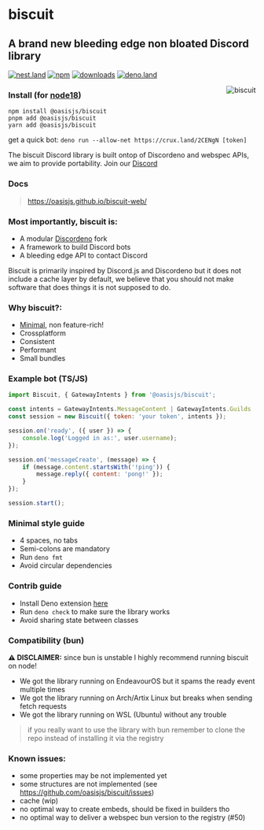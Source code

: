 # biscuit

## A brand new bleeding edge non bloated Discord library

[![nest.land](https://nest.land/badge.svg)](https://nest.land/package/biscuit)
[![npm](https://img.shields.io/npm/v/@oasisjs/biscuit?color=red&label=package&logo=npm&style=flat)](https://www.npmjs.com/package/@oasisjs/biscuit)
[![downloads](https://img.shields.io/npm/dw/@oasisjs/biscuit?color=green&logo=npm&style=flat)](https://www.npmjs.com/package/@oasisjs/biscuit)
[![deno.land](https://img.shields.io/badge/deno-%5E1.23.3-informational?color=blue&logo=deno&style=flat)](https://deno.land/x/biscuit)

<img align="right" src="https://raw.githubusercontent.com/oasisjs/biscuit/main/assets/biscuit.svg" alt="biscuit"/>

### Install (for [node18](https://nodejs.org/en/download/))

```sh-session
npm install @oasisjs/biscuit
pnpm add @oasisjs/biscuit
yarn add @oasisjs/biscuit
```

get a quick bot: `deno run --allow-net https://crux.land/2CENgN [token]`

The biscuit Discord library is built ontop of Discordeno and webspec APIs, we aim to provide portability. Join our
[Discord](https://discord.gg/zmuvzzEFz2)

### Docs
> https://oasisjs.github.io/biscuit-web/

### Most importantly, biscuit is:

- A modular [Discordeno](https://github.com/discordeno/discordeno) fork
- A framework to build Discord bots
- A bleeding edge API to contact Discord

Biscuit is primarily inspired by Discord.js and Discordeno but it does not include a cache layer by default, we believe
that you should not make software that does things it is not supposed to do.

### Why biscuit?:

- [Minimal](https://en.wikipedia.org/wiki/Unix_philosophy), non feature-rich!
- Crossplatform
- Consistent
- Performant
- Small bundles

### Example bot (TS/JS)

```js
import Biscuit, { GatewayIntents } from '@oasisjs/biscuit';

const intents = GatewayIntents.MessageContent | GatewayIntents.Guilds | GatewayIntents.GuildMessages;
const session = new Biscuit({ token: 'your token', intents });

session.on('ready', ({ user }) => {
    console.log('Logged in as:', user.username);
});

session.on('messageCreate', (message) => {
    if (message.content.startsWith('!ping')) {
        message.reply({ content: 'pong!' });
    }
});

session.start();
```

### Minimal style guide

- 4 spaces, no tabs
- Semi-colons are mandatory
- Run `deno fmt`
- Avoid circular dependencies

### Contrib guide

- Install Deno extension [here](https://marketplace.visualstudio.com/items?itemName=denoland.vscode-deno)
- Run `deno check` to make sure the library works
- Avoid sharing state between classes

### Compatibility (bun)

**⚠️ DISCLAIMER:** since bun is unstable I highly recommend running biscuit on node!

- We got the library running on EndeavourOS but it spams the ready event multiple times
- We got the library running on Arch/Artix Linux but breaks when sending fetch requests
- We got the library running on WSL (Ubuntu) without any trouble

> if you really want to use the library with bun remember to clone the repo instead of installing it via the registry

### Known issues:

- some properties may be not implemented yet
- some structures are not implemented (see https://github.com/oasisjs/biscuit/issues)
- cache (wip)
- no optimal way to create embeds, should be fixed in builders tho
- no optimal way to deliver a webspec bun version to the registry (#50)
